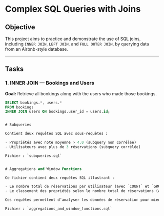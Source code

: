 # Complex SQL Queries with Joins

## Objective

This project aims to practice and demonstrate the use of SQL joins, including `INNER JOIN`, `LEFT JOIN`, and `FULL OUTER JOIN`, by querying data from an Airbnb-style database.

---

## Tasks

### 1. INNER JOIN — Bookings and Users

**Goal:** Retrieve all bookings along with the users who made those bookings.

```sql
SELECT bookings.*, users.*
FROM bookings
INNER JOIN users ON bookings.user_id = users.id;


# Subqueries

Contient deux requêtes SQL avec sous-requêtes :

- Propriétés avec note moyenne > 4.0 (subquery non corrélée)  
- Utilisateurs avec plus de 3 réservations (subquery corrélée)

Fichier : `subqueries.sql`


# Aggregations and Window Functions

Ce fichier contient deux requêtes SQL illustrant :

- Le nombre total de réservations par utilisateur (avec `COUNT` et `GROUP BY`).
- Le classement des propriétés selon le nombre total de réservations (avec la fonction fenêtre `RANK()`).

Ces requêtes permettent d’analyser les données de réservation pour mieux comprendre l’activité des utilisateurs et la popularité des propriétés.

Fichier : `aggregations_and_window_functions.sql`
